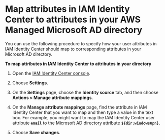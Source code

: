 # Map attributes in IAM Identity Center to attributes in your AWS Managed Microsoft AD directory<a name="mapssoattributestocdattributes"></a>

You can use the following procedure to specify how your user attributes in IAM Identity Center should map to corresponding attributes in your Microsoft AD directory\.

**To map attributes in IAM Identity Center to attributes in your directory**

1. Open the [IAM Identity Center console](https://console.aws.amazon.com/singlesignon)\.

1. Choose **Settings**\.

1. On the **Settings** page, choose the **Identity source** tab, and then choose **Actions > Manage attribute mappings**\.

1. On the **Manage attribute mappings** page, find the attribute in IAM Identity Center that you want to map and then type a value in the text box\. For example, you might want to map the IAM Identity Center user attribute **`email`** to the Microsoft AD directory attribute **`${dir:windowsUpn}`**\.

1. Choose **Save changes**\.